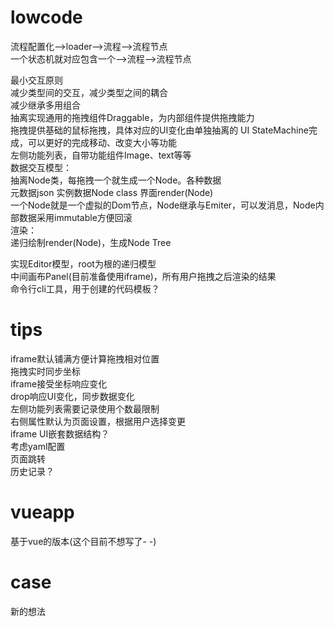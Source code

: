 # lowcode
流程配置化-->loader-->流程-->流程节点  
一个状态机就对应包含一个-->流程-->流程节点  

最小交互原则  
减少类型间的交互，减少类型之间的耦合  
减少继承多用组合  
抽离实现通用的拖拽组件Draggable，为内部组件提供拖拽能力  
拖拽提供基础的鼠标拖拽，具体对应的UI变化由单独抽离的 UI StateMachine完成，可以更好的完成移动、改变大小等功能  
左侧功能列表，自带功能组件Image、text等等  
数据交互模型：  
抽离Node类，每拖拽一个就生成一个Node。各种数据  
元数据json 实例数据Node class 界面render(Node)  
一个Node就是一个虚拟的Dom节点，Node继承与Emiter，可以发消息，Node内部数据采用immutable方便回滚  
渲染：  
递归绘制render(Node)，生成Node Tree

实现Editor模型，root为根的递归模型  
中间画布Panel(目前准备使用iframe)，所有用户拖拽之后渲染的结果   
命令行cli工具，用于创建的代码模板？  

# tips
iframe默认铺满方便计算拖拽相对位置  
拖拽实时同步坐标  
iframe接受坐标响应变化  
drop响应UI变化，同步数据变化  
左侧功能列表需要记录使用个数最限制  
右侧属性默认为页面设置，根据用户选择变更  
iframe UI嵌套数据结构？  
考虑yaml配置  
页面跳转  
历史记录？  

# vueapp
基于vue的版本(这个目前不想写了- -)

# case
新的想法